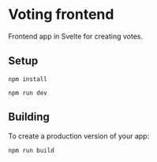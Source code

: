 # Voting frontend

Frontend app in Svelte for creating votes.

## Setup

```
npm install
```

```
npm run dev
```

## Building

To create a production version of your app:

```
npm run build
```
